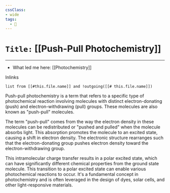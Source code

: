 ```yaml
---
cssClass:
- wide
tags:
  - 🧪
---
```


# `Title:` [[Push-Pull Photochemistry]]
--- 

- What led me here: [[Photochemistry]]

Inlinks
```dataview 
list from [[#this.file.name]] and !outgoing([[# this.file.name]]) 
```

Push-pull photochemistry is a term that refers to a specific type of photochemical reaction involving molecules with distinct electron-donating (push) and electron-withdrawing (pull) groups. These molecules are also known as "push-pull" molecules.

The term "push-pull" comes from the way the electron density in these molecules can be redistributed or "pushed and pulled" when the molecule absorbs light. This absorption promotes the molecule to an excited state, causing a shift in electron density. The electronic structure rearranges such that the electron-donating group pushes electron density toward the electron-withdrawing group.

This intramolecular charge transfer results in a polar excited state, which can have significantly different chemical properties from the ground state molecule. This transition to a polar excited state can enable various photochemical reactions to occur. It's a fundamental concept in photochemistry and is often leveraged in the design of dyes, solar cells, and other light-responsive materials.
